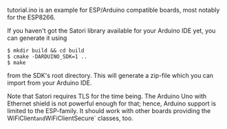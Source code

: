 tutorial.ino is an example for ESP/Arduino compatible boards, most notably for
the ESP8266.

If you haven't got the Satori library available for your Arduino IDE yet,
you can generate it using

```
$ mkdir build && cd build
$ cmake -DARDUINO_SDK=1 ..
$ make
```

from the SDK's root directory. This will generate a zip-file which you can
import from your Arduino IDE.

Note that Satori requires TLS for the time being. The Arduino Uno with Ethernet
shield is not powerful enough for that; hence, Arduino support is limited to
the ESP-family. It should work with other boards providing the WiFiClient` and
`WiFiClientSecure` classes, too.
